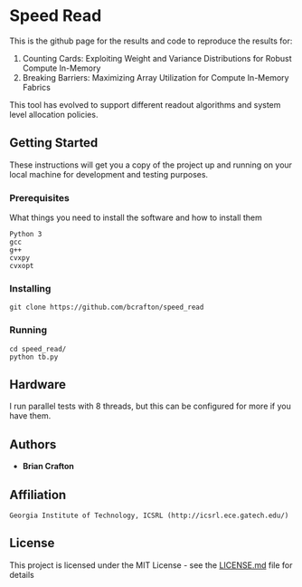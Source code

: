 # Speed Read

This is the github page for the results and code to reproduce the results for:
1. Counting Cards: Exploiting Weight and Variance Distributions for Robust Compute In-Memory
2. Breaking Barriers: Maximizing Array Utilization for Compute In-Memory Fabrics

This tool has evolved to support different readout algorithms and system level allocation policies. 

## Getting Started

These instructions will get you a copy of the project up and running on your local machine for development and testing purposes. 

### Prerequisites

What things you need to install the software and how to install them

```
Python 3
gcc
g++
cvxpy
cvxopt
```

### Installing

```
git clone https://github.com/bcrafton/speed_read
```

### Running

```
cd speed_read/
python tb.py
```

## Hardware

I run parallel tests with 8 threads, but this can be configured for more if you have them. 

## Authors

* **Brian Crafton** 

## Affiliation 

```
Georgia Institute of Technology, ICSRL (http://icsrl.ece.gatech.edu/)
```

## License

This project is licensed under the MIT License - see the [LICENSE.md](LICENSE.md) file for details

